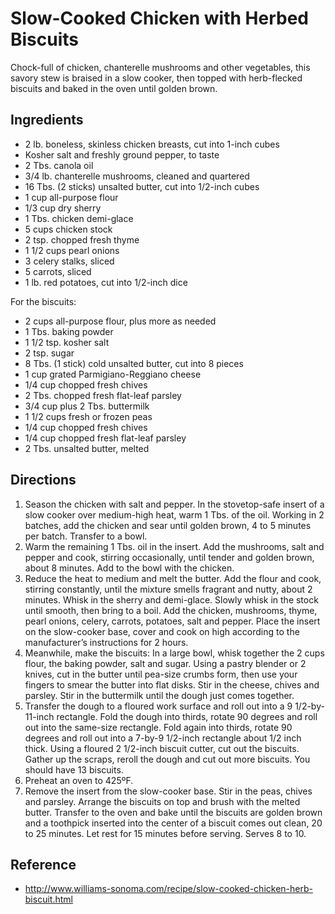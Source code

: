 # Slow-Cooked Chicken with Herbed Biscuits

Chock-full of chicken, chanterelle mushrooms and other vegetables, this savory stew is braised in a slow cooker, then topped with herb-flecked biscuits and baked in the oven until golden brown.

## Ingredients

* 2 lb. boneless, skinless chicken breasts, cut into 1-inch cubes
* Kosher salt and freshly ground pepper, to taste
* 2 Tbs. canola oil
* 3/4 lb. chanterelle mushrooms, cleaned and quartered
* 16 Tbs. (2 sticks) unsalted butter, cut into 1/2-inch cubes
* 1 cup all-purpose flour
* 1/3 cup dry sherry
* 1 Tbs. chicken demi-glace
* 5 cups chicken stock
* 2 tsp. chopped fresh thyme
* 1 1/2 cups pearl onions
* 3 celery stalks, sliced
* 5 carrots, sliced
* 1 lb. red potatoes, cut into 1/2-inch dice

For the biscuits:

* 2 cups all-purpose flour, plus more as needed
* 1 Tbs. baking powder
* 1 1/2 tsp. kosher salt
* 2 tsp. sugar
* 8 Tbs. (1 stick) cold unsalted butter, cut into 8 pieces
* 1 cup grated Parmigiano-Reggiano cheese
* 1/4 cup chopped fresh chives
* 2 Tbs. chopped fresh flat-leaf parsley
* 3/4 cup plus 2 Tbs. buttermilk
* 1 1/2 cups fresh or frozen peas
* 1/4 cup chopped fresh chives
* 1/4 cup chopped fresh flat-leaf parsley
* 2 Tbs. unsalted butter, melted

## Directions

1. Season the chicken with salt and pepper. In the stovetop-safe insert of a slow cooker over medium-high heat, warm 1 Tbs. of the oil. Working in 2 batches, add the chicken and sear until golden brown, 4 to 5 minutes per batch. Transfer to a bowl.
2. Warm the remaining 1 Tbs. oil in the insert. Add the mushrooms, salt and pepper and cook, stirring occasionally, until tender and golden brown, about 8 minutes. Add to the bowl with the chicken.
3. Reduce the heat to medium and melt the butter. Add the flour and cook, stirring constantly, until the mixture smells fragrant and nutty, about 2 minutes. Whisk in the sherry and demi-glace. Slowly whisk in the stock until smooth, then bring to a boil. Add the chicken, mushrooms, thyme, pearl onions, celery, carrots, potatoes, salt and pepper. Place the insert on the slow-cooker base, cover and cook on high according to the manufacturer’s instructions for 2 hours.
4. Meanwhile, make the biscuits: In a large bowl, whisk together the 2 cups flour, the baking powder, salt and sugar. Using a pastry blender or 2 knives, cut in the butter until pea-size crumbs form, then use your fingers to smear the butter into flat disks. Stir in the cheese, chives and parsley. Stir in the buttermilk until the dough just comes together.
5. Transfer the dough to a floured work surface and roll out into a 9 1/2-by-11-inch rectangle. Fold the dough into thirds, rotate 90 degrees and roll out into the same-size rectangle. Fold again into thirds, rotate 90 degrees and roll out into a 7-by-9 1/2-inch rectangle about 1/2 inch thick. Using a floured 2 1/2-inch biscuit cutter, cut out the biscuits. Gather up the scraps, reroll the dough and cut out more biscuits. You should have 13 biscuits.
6. Preheat an oven to 425ºF.
7. Remove the insert from the slow-cooker base. Stir in the peas, chives and parsley. Arrange the biscuits on top and brush with the melted butter. Transfer to the oven and bake until the biscuits are golden brown and a toothpick inserted into the center of a biscuit comes out clean, 20 to 25 minutes. Let rest for 15 minutes before serving. Serves 8 to 10.

## Reference

* <http://www.williams-sonoma.com/recipe/slow-cooked-chicken-herb-biscuit.html>
